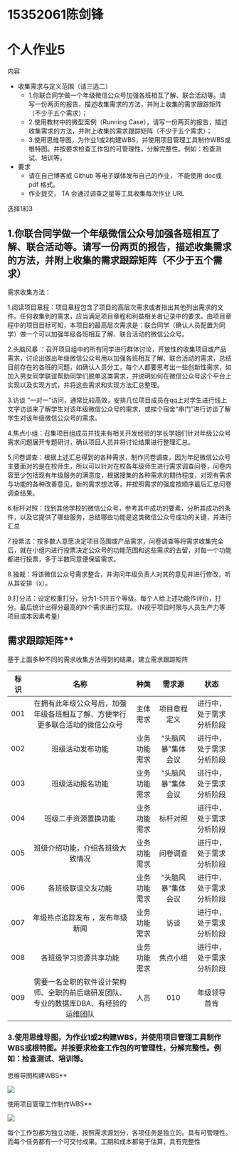 # 15352061陈剑锋
# 个人作业5

内容

- 收集需求与定义范围（请三选二）
  - 1.你联合同学做一个年级微信公众号加强各班相互了解、联合活动等。请写一份两页的报告，描述收集需求的方法，并附上收集的需求跟踪矩阵（不少于五个需求）；
  - 2.使用教材中的微型案例（Running Case），请写一份两页的报告，描述收集需求的方法，并附上收集的需求跟踪矩阵（不少于五个需求）；
  - 3.使用思维导图，为作业1或2构建WBS，并使用项目管理工具制作WBS或根特图。并按要求检查工作包的可管理性，分解完整性。例如：检查测试、培训等。
- 要求
  - 请在自己博客或 Github 等电子媒体发布自己的作业， 不能使用 doc或 pdf 格式。
  - 作业提交， TA 会通过调查之星等工具收集每次作业 URL 

选择1和3

## 1.你联合同学做一个年级微信公众号加强各班相互了解、联合活动等。请写一份两页的报告，描述收集需求的方法，并附上收集的需求跟踪矩阵（不少于五个需求）



需求收集方法：



1.阅读项目章程：项目章程包含了项目的高层次需求或者指出其他列出需求的文件。任何收集到的需求，应当满足项目章程和利益相关者记录中的要求。由项目章程中的项目目标可知，本项目的最高层次需求是：联合同学（确认人员配置为同学）做一个可以加强年级各班相互了解、联合活动的微信公众号。

2.头脑风暴 ：召开项目组中的所有同学进行群体讨论，开放性的收集项目或产品需求，讨论出做出年级微信公众号用以加强各班相互了解、联合活动的需求，总结目前存在的各班的问题，如确认人员分工，每个人都要思考出一些创新性需求，如加入男女同学联谊帮助同学们脱单这类需求，并说明如何在微信公众号这个平台上实现以及实现方式，并将这些需求和实现方法汇总整理。

3.访谈 “一对一”访问，通常比较高效，安排几位项目成员在qq上对学生进行线上文字访谈来了解学生对该年级微信公众号的需求，或挨个宿舍“串门”进行访谈了解学生对该年级微信公众号的需求。

4.焦点小组：召集项目组成员并找来有相关开发经验的学长学姐们针对年级公众号需求问题展开专题研讨，确认项目人员并将讨论结果进行整理汇总。

5.问卷调查：根据上述汇总得到的各种需求，制作问卷调查，因为年纪微信公众号主要面对的是在校师生，所以可以针对在校各年级师生进行需求调查问卷，问卷内容至少包括现有年级服务的满意度，根据搜集的各种需求的期待程度，对现有需求与功能的各种改善意见，新的需求想法等，并按照需求的强度按顺序最后汇总问卷调查结果。

6.标杆对照：找到其他学校的微信公众号，参考其中成功的要素，分析其成功的条件，以及它提供了哪些服务，总结哪些功能是这类微信公众号成功的关键，并进行汇总

7.投票法：按多数人意愿决定项目范围或产品需求，问卷调查等将需求收集完全后，就在小组内进行投票决定公众号的功能范围和这些需求的去留，对每一个功能都进行投票，多于半数同意便保留需求。

8.独裁：将该微信公众号需求整合，并询问年级负责人对其的意见并进行修改，听从其安排（x）。

9.打分法：设定权重打分，分为1-5共五个等级。每个人给上述功能作评价，打分。最后统计出得分最高的N个需求进行实现。（N视乎项目时限与人员生产力等项目成本因素考量）



## 需求跟踪矩阵**



基于上面多种不同的需求收集方法得到的结果，建立需求跟踪矩阵

| 标识 |                             名称                             |     种类     |       需求源       |                状态                |
| :--: | :----------------------------------------------------------: | :----------: | :----------------: | :--------------------------------: |
| 001  | 在拥有此年级公众号后，加强年级各班相互了解、方便举行更多联合活动的微信公众号 |   主体需求   |    项目章程定义    |      进行中，处于需求分析阶段      |
| 002  | 班级活动发布功能 |    业务功能需求    | “头脑风暴”集体会议 |        进行中，处于需求分析阶段        |
| 003  |                 班级活动报名功能                 | 业务功能需求 | “头脑风暴”集体会议 |      进行中，处于需求分析阶段      |
| 004  |          班级二手资源置换功能           | 业务功能需求 | 标杆对照 |      进行中，处于需求分析阶段      |
| 005  |        班级介绍功能，介绍各班级大致情况         | 业务功能需求 | 问卷调查 |      进行中，处于需求分析阶段      |
| 006  |           各班级联谊交友功能           | 业务功能需求 | “头脑风暴”集体会议 |      进行中，处于需求分析阶段      |
| 007  |                    年级热点追踪发布 ，发布年级新闻                   |   业务功能需求   | 访谈 |      进行中，处于需求分析阶段      |
| 008  |                各班级学习资源共享功能                |     业务功能需求     | 焦点小组 |      进行中，处于需求分析阶段      |
| 009  |                  需要一名全职的软件设计架构师、全职的前后端研发团队、专业的数据库DBA、有经验的运维团队                  |     人员     | 010  |                  年级领导首肯                  |     人员     | 独裁 |      进行中，处于需求分析阶段      || “头脑风暴”集体会议 |      进行中，处于需求分析阶段      |

### 3.使用思维导图，为作业1或2构建WBS，并使用项目管理工具制作WBS或根特图。并按要求检查工作包的可管理性，分解完整性。例如：检查测试、培训等。

思维导图构建WBS**

![](https://github.com/ChanKimFung/IT-homework/blob/master/pic/it51.jpg)

使用项目管理工作制作WBS**

![](https://github.com/ChanKimFung/IT-homework/blob/master/pic/it52.jpg)

每个工作包都为独立功能，按照需求源划分，各项任务是独立的。具有可管理性。而每个任务都有一个可交付成果。工期和成本都易于估算，具有完整性
